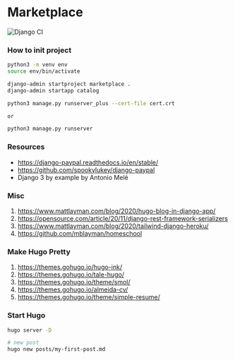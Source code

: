 # Marketplace
![Django CI](https://github.com/delitamakanda/marketplace/workflows/Django%20CI/badge.svg?branch=main)
### How to init project

```bash
python3 -m venv env
source env/bin/activate

django-admin startproject marketplace .
django-admin startapp catalog

python3 manage.py runserver_plus --cert-file cert.crt

or 

python3 manage.py runserver
```

### Resources
* https://django-paypal.readthedocs.io/en/stable/
* https://github.com/spookylukey/django-paypal
* Django 3 by example by Antonio Melé


### Misc
1. https://www.mattlayman.com/blog/2020/hugo-blog-in-django-app/
2. https://opensource.com/article/20/11/django-rest-framework-serializers
3. https://www.mattlayman.com/blog/2020/tailwind-django-heroku/
4. https://github.com/mblayman/homeschool


### Make Hugo Pretty
1. https://themes.gohugo.io/hugo-ink/
2. https://themes.gohugo.io/tale-hugo/
3. https://themes.gohugo.io/theme/smol/
4. https://themes.gohugo.io/almeida-cv/
5. https://themes.gohugo.io/theme/simple-resume/


### Start Hugo
```bash
hugo server -D

# new post
hugo new posts/my-first-post.md
```

